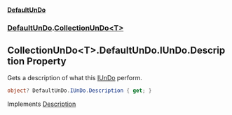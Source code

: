 #### [DefaultUnDo](../../index.md 'index')
### [DefaultUnDo](../../index.md#DefaultUnDo 'DefaultUnDo').[CollectionUnDo&lt;T&gt;](index.md 'DefaultUnDo\.CollectionUnDo\<T\>')

## CollectionUnDo\<T\>\.DefaultUnDo\.IUnDo\.Description Property

Gets a description of what this [IUnDo](../IUnDo/index.md 'DefaultUnDo\.IUnDo') perform\.

```csharp
object? DefaultUnDo.IUnDo.Description { get; }
```

Implements [Description](../IUnDo/Description.md 'DefaultUnDo\.IUnDo\.Description')
